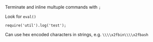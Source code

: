 Terminate and inline multuple commands with `;`

Look for `eval()`


`require('util').log('test');`

Can use hex encoded characters in strings, e.g. `\\\\x2fbin\\\\x2fbash`
